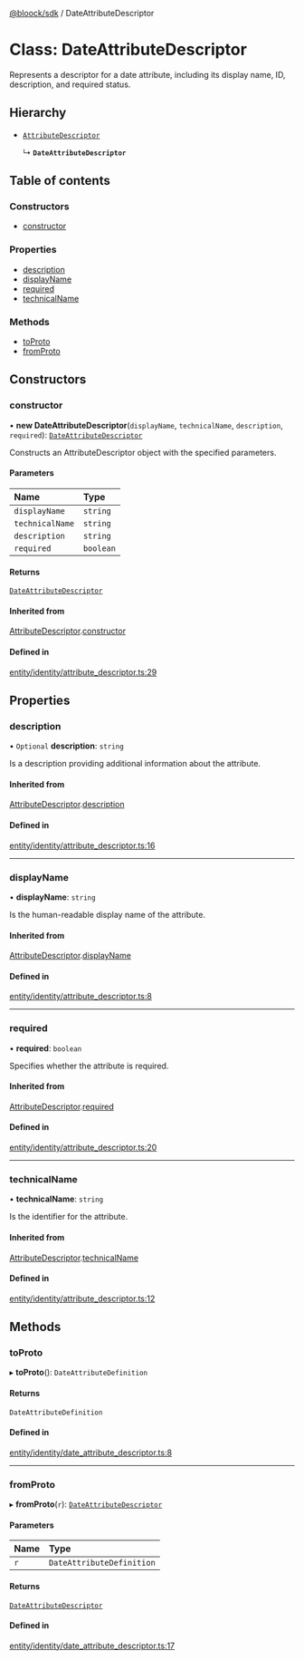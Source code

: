 [@bloock/sdk](../index.md) / DateAttributeDescriptor

# Class: DateAttributeDescriptor

Represents a descriptor for a date attribute, including its display name, ID, description, and required status.

## Hierarchy

- [`AttributeDescriptor`](AttributeDescriptor.md)

  ↳ **`DateAttributeDescriptor`**

## Table of contents

### Constructors

- [constructor](DateAttributeDescriptor.md#constructor)

### Properties

- [description](DateAttributeDescriptor.md#description)
- [displayName](DateAttributeDescriptor.md#displayname)
- [required](DateAttributeDescriptor.md#required)
- [technicalName](DateAttributeDescriptor.md#technicalname)

### Methods

- [toProto](DateAttributeDescriptor.md#toproto)
- [fromProto](DateAttributeDescriptor.md#fromproto)

## Constructors

### constructor

• **new DateAttributeDescriptor**(`displayName`, `technicalName`, `description`, `required`): [`DateAttributeDescriptor`](DateAttributeDescriptor.md)

Constructs an AttributeDescriptor object with the specified parameters.

#### Parameters

| Name | Type |
| :------ | :------ |
| `displayName` | `string` |
| `technicalName` | `string` |
| `description` | `string` |
| `required` | `boolean` |

#### Returns

[`DateAttributeDescriptor`](DateAttributeDescriptor.md)

#### Inherited from

[AttributeDescriptor](AttributeDescriptor.md).[constructor](AttributeDescriptor.md#constructor)

#### Defined in

[entity/identity/attribute_descriptor.ts:29](https://github.com/bloock/bloock-sdk/blob/46978bc/languages/js/src/entity/identity/attribute_descriptor.ts#L29)

## Properties

### description

• `Optional` **description**: `string`

Is a description providing additional information about the attribute.

#### Inherited from

[AttributeDescriptor](AttributeDescriptor.md).[description](AttributeDescriptor.md#description)

#### Defined in

[entity/identity/attribute_descriptor.ts:16](https://github.com/bloock/bloock-sdk/blob/46978bc/languages/js/src/entity/identity/attribute_descriptor.ts#L16)

___

### displayName

• **displayName**: `string`

Is the human-readable display name of the attribute.

#### Inherited from

[AttributeDescriptor](AttributeDescriptor.md).[displayName](AttributeDescriptor.md#displayname)

#### Defined in

[entity/identity/attribute_descriptor.ts:8](https://github.com/bloock/bloock-sdk/blob/46978bc/languages/js/src/entity/identity/attribute_descriptor.ts#L8)

___

### required

• **required**: `boolean`

Specifies whether the attribute is required.

#### Inherited from

[AttributeDescriptor](AttributeDescriptor.md).[required](AttributeDescriptor.md#required)

#### Defined in

[entity/identity/attribute_descriptor.ts:20](https://github.com/bloock/bloock-sdk/blob/46978bc/languages/js/src/entity/identity/attribute_descriptor.ts#L20)

___

### technicalName

• **technicalName**: `string`

Is the identifier for the attribute.

#### Inherited from

[AttributeDescriptor](AttributeDescriptor.md).[technicalName](AttributeDescriptor.md#technicalname)

#### Defined in

[entity/identity/attribute_descriptor.ts:12](https://github.com/bloock/bloock-sdk/blob/46978bc/languages/js/src/entity/identity/attribute_descriptor.ts#L12)

## Methods

### toProto

▸ **toProto**(): `DateAttributeDefinition`

#### Returns

`DateAttributeDefinition`

#### Defined in

[entity/identity/date_attribute_descriptor.ts:8](https://github.com/bloock/bloock-sdk/blob/46978bc/languages/js/src/entity/identity/date_attribute_descriptor.ts#L8)

___

### fromProto

▸ **fromProto**(`r`): [`DateAttributeDescriptor`](DateAttributeDescriptor.md)

#### Parameters

| Name | Type |
| :------ | :------ |
| `r` | `DateAttributeDefinition` |

#### Returns

[`DateAttributeDescriptor`](DateAttributeDescriptor.md)

#### Defined in

[entity/identity/date_attribute_descriptor.ts:17](https://github.com/bloock/bloock-sdk/blob/46978bc/languages/js/src/entity/identity/date_attribute_descriptor.ts#L17)
